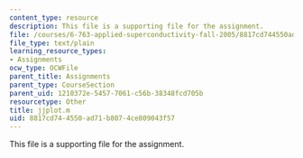 ```yaml
---
content_type: resource
description: This file is a supporting file for the assignment.
file: /courses/6-763-applied-superconductivity-fall-2005/8817cd744550ad71b8074ce809043f57_jjplot.m
file_type: text/plain
learning_resource_types:
- Assignments
ocw_type: OCWFile
parent_title: Assignments
parent_type: CourseSection
parent_uid: 1210372e-5457-7061-c56b-38348fcd705b
resourcetype: Other
title: jjplot.m
uid: 8817cd74-4550-ad71-b807-4ce809043f57
---
```

This file is a supporting file for the assignment.

